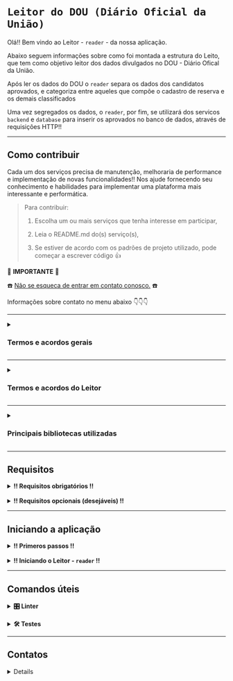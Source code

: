 
# `Leitor do DOU (Diário Oficial da União)`

Olá!! Bem vindo ao Leitor - `reader` - da nossa aplicação.

Abaixo seguem informações sobre como foi montada a estrutura do Leito, que tem como objetivo leitor dos dados divulgados no DOU - Diário Ofical da União.

Após ler os dados do DOU o `reader` separa os dados dos candidatos aprovados, e categoriza entre aqueles que compõe o cadastro de reserva e os demais classificados

Uma vez segregados os dados, o `reader`, por fim, se utilizará dos servicos `backend` e `database` para inserir os aprovados no banco de dados, através de requisições HTTP!!

<hr>

## Como contribuir ##
Cada um dos serviços precisa de manutenção, melhoraria de performance e implementação de novas funcionalidades!!
Nos ajude fornecendo seu conhecimento e habilidades para implementar uma plataforma mais interessante e performática.

  > Para contribuir:
  >
  > 1. Escolha um ou mais serviços que tenha interesse em participar,
  >
  > 2. Leia o README.md do(s) serviço(s),
  >  
  > 3. Se estiver de acordo com os padrões de projeto utilizado, pode começar a escrever código :thumbsup:

:loudspeaker: **IMPORTANTE** :loudspeaker:

:telephone: [Não se esqueca de entrar em contato conosco.](#contatos) :telephone:

Informações sobre contato no menu abaixo :point_down::point_down::point_down:

<hr>

<details>

  <summary>
    <strong>
      <h3>
        Termos e acordos gerais
      </h3>
    </strong>
  </summary>

Aos interessados em particiar do projeto, segue abaixo as recomendações e regras a serem seguidas pelos contribuidores.
  - Cada serviço tem suas regras e recomendações específicas, consulte o README.md de cada serviço para mais detalhes.
  - Padrões de projeto devem ser seguidos, a fim de se evitar conflitos.
  - Para todos os serviços utilizamos a estrutura de [Git](https://blog.rocketseat.com.br/iniciando-com-git-github/) e [Git Flow](https://medium.com/trainingcenter/utilizando-o-fluxo-git-flow-e63d5e0d5e04).
  - Todos os serviços se integram através de containers [docker](https://www.docker.com/) - para mais informações sobre containers [docker / docker compose / docker-cli](https://docs.docker.com/get-started/overview/) consulte a documentação.
  - Pull requests seomente serão mergeados após aprovação de pelo menos 1 (um) outro colaborador.

</details>

<hr>

<details>

  <summary>
    <strong>
      <h3>
        Termos e acordos do Leitor
      </h3>
    </strong>
  </summary>

O `reader` - Leitor - foi desenvolvido na linguagem `Python`. Será responsável por segregar os dados divulgados no DOU - Diário Oficial da União -, e implementar as lógicas e manipulações de dados necessárias para inserir esses dados no banco de dados através de requsições HTTP.

<br>

1. Especificações **gerais** para novas implementações e manutenção do Leitor:
   - linguagem - `Python`,
     - padrão de escrita e linguagem:
       - [Snake case](https://en.wikipedia.org/wiki/Snake_case),
       - Inglês para o código,
       - PT-BR para comentários,
   - Estrutura:
     - Servico de leitura e segregação de dados - disponível no diretório `src/seeder`
     - Servico de criação de requsições HTTP - disponível no diretório `src/requester`
   - Princípios:
     - [SOLID](https://medium.com/desenvolvendo-com-paixao/o-que-%C3%A9-solid-o-guia-completo-para-voc%C3%AA-entender-os-5-princ%C3%ADpios-da-poo-2b937b3fc530)

<br>

2. Para garantir a padronização são utilizadas as seguintes ferramentas para verificação de código estático:
   - Linter:
     - [Flake8](https://github.com/pycqa/flake8)
     - [Black](https://black.readthedocs.io/en/stable/)

<br>

3. Para garantir a confiabailidade é **obrigatória** a implementação de testes. Os testes deverão seguir as seguintes especificações:
   - testes unitários:
     - biblioteca utilizada - [Pytest](https://docs.pytest.org/en/7.4.x/)
   - testes de cobertura:
     - biblioteca utilizada - [Pytest-cov](https://pytest-cov.readthedocs.io/en/latest/readme.html#)

<br>

⚠️
<strong>
Qualquer alteração no código, seja uma pequena correção de bug ou desenvolvimento de uma nova funcionalidade, somente será aceita se
</strong>
⚠️:
  -  Não houver erros de lint no código submetido.
  -  Aprovação em todos os testes preexistentes;
  -  Aprovação em todos os novos testes implementados;
  -  Taxa de cobertura do código, por testes, estiver acima do 90%;
  
</details>

<hr>

<details>

  <summary>
    <strong>
      <h3>
        Principais bibliotecas utilizadas
      </h3>
    </strong>
  </summary>

  > Para informações detalhadas sobre todas as bibliotecas de terceiros utilizadas nesse projeto acesse as informações
  > diretamente nos arquivos `requirements.txt` e `dev-requirements.txt`

Acreditamos que será importante destacar quais são as principais bibliotecas de terceiros, frameworks e demais stacks que demandarão manutenção e conhecimento por aqueles que trabalharão diretamente no código da aplicação.

Assim como também documentar e deixar a disposição links úteis para consultas e aprendizados.

Bibliotecas:
1. Linguagem - [Python](https://docs.python.org/3/)
2. Web - [Requests](https://requests.readthedocs.io/en/latest/)
3. Leitor PDF - [Pdfplumber](https://github.com/jsvine/pdfplumber)
4. Testes:
   - [Pytest](https://docs.pytest.org/en/7.4.x/)
   - [Pytest-cov](https://pytest-cov.readthedocs.io/en/latest/readme.html#)
5. Linter:
   - [Flake8](https://github.com/pycqa/flake8)
   - [Black](https://black.readthedocs.io/en/stable/)
  
</details>

<hr>

## Requisitos ##

<details>

  <summary>
    <strong>
      !! Requisitos obrigatórios !!
    </strong>
  </summary>

  <br>
  
  1. Docker :red_circle::

       - Para verificar a instalação do `docker` execute no terminal:

         ```
         $ docker --version
         ```

         caso o retorno seja algo como:

         ```
         $ docker: command not found
         ```

         siga pra este link - [Instalação do Docker Engine](https://docs.docker.com/engine/install/) - para realizar a instalação do Docker.

  <br>

  2. Python versão 3 ou superior :red_circle::

       - Para verificar a instalção do `python3` execute no terminal:
         ```
         $ python3 --version
         ```

         caso o retorno seja algo como:

         ```
         $ command not found: python
         ```

         siga para esse link - [Instalação do python](https://wiki.python.org/moin/BeginnersGuide/Download) - para realizar a instalação do python 3 ou superior.

</details>

<br>

<details>
  <summary>
    <strong>
      !! Requisitos opcionais (desejáveis) !!
    </strong>
  </summary>

  <br>

  1. Node.js :green_circle::
     
      - Para verificar a instalação do `node` execute no terminal:

        ```
        $ node --version
        ```
        
        caso o retorno seja algo como:

        ```
        $ Command 'node' not found, but can be installed with:
        $ sudo apt install nodejs
        ```

        siga pra este link - [Inslação do Node através do NVM](https://github.com/nvm-sh/nvm#installing-and-updating) - para realizar a instalação do node.js.
  
</details>

<hr>

## Iniciando a aplicação ##

<details>

  <summary>
    <strong>
      ‼ Primeros passos !!
    </strong>
  </summary>

<br>

1. Clone o repositório
  
   - Use um dos comandos abaixo:
        - `git clone git@github.com:TheWonderRat/quem_ta_on_no_bb.git`
        - `git clone https://github.com/TheWonderRat/quem_ta_on_no_bb.git`
   - Entre na pasta do repositório que você acabou de clonar:
     - `cd quem_ta_on_no_bb`
   - Entre na pasta do backend:
     - `cd reader`

<br>
  
2. Crie um arquvivo `.env`:
   
   - Use o comando abaixo para criar uma arquivo para definir as variáveis de ambiente:

     ```
     $ touch .env
     ```

   - Abra o arquivo `.env` no editor de códido de sua preferência e defina as seguintes variáveis de ambiente:

     ```
     1.  PORT_BACK=porta_do_backend
     2.  SEED_ID=número_da_microrregião
     ```

   - dentro do diretório há um arquivo de nome `.env.example` a título ilustrativo.

<br>
  
3. Inicie o conatainer do banco de dados com o Docker através de uma das opções abaixo:
   
   - <details>
       <summary>
         Através do <code>docker compose</code> (Recomendado):
       </summary>
     
     <br>
   
     - Retorne ao diretório superior com o comando:
     
       ```
       $ cd ..
       ```
     
     <br>
     
     - Use o comando abaixo para criar uma arquivo para definir as variáveis de ambiente:

       ```
       $ touch .env
       ```
     
     <br>
     
     - Abra o arquivo `.env` no editor de códido de sua preferência e defina as seguintes variáveis de ambiente:

       ```
       1.  POSTGRES_DB=defina_o_nome_do_db
       2.  POSTGRES_USER=defina_um_usuário
       3.  POSTGRES_PASSWORD=defina_uma_senha
       4.  PORT_DB=defina_uma_porta
       5.  PORT_BACK=defina_uma_porta
       6.  PORT_FRONT=defina_uma_porta
       7.  HOST_BACK=defina_o_host
       8.  JWT_SECRET=segredo-jwt
       9.  JWT_EXPIRATION=tempo-de-expiracao
       10. SEED_ID=número_da_microrregião
       ```
       
       > ⚠️ **Observação**: As variáveis de ambiente definidas neste arquivo **DEVEM** coincidir com as variáveis definidas
       > anteriormente no arquivo `.env` do diretório `backend` criadas no passo 2.

     - dentro do diretório há um arquivo de nome `.env.example` a título ilustrativo.

     - caso não tenha familiaridae com alguma das variáveis de ambiente citadas acima consulte:
       - [PostgresSQL](https://www.postgresql.org/docs/16/tutorial.html) ou [docker-postgres](https://hub.docker.com/_/postgres)
       - [JWT - Json Web Token](https://github.com/auth0/node-jsonwebtoken)

     <br>
     
     - Inicie o banco de dados através do comando:

       ```
       $ docker compose up backend -d
       ```

       Caso esteja usando uma versão mais antiga do Docker, e o comando acima resultar em erro, tente o comando abaixo:

       ```
       $ docker-compose up backend -d
       ```
  
     </details>

     <br>
     <br>

   - <details>
       <summary>
         Através dos diretórios <code>database</code> e <code>backend</code>:
       </summary>
     
     <br>
     
     - Mude para o diretório `database` na raiz do projeto com o comando:

       ```
       $ cd ../database
       ```

     <br>
     
     - Use o comando abaixo para criar uma arquivo `.env` para definir as variáveis de ambiente:

       ```
       $ touch .env
       ```

     <br>
     
     - Abra o arquivo `.env` no editor de códido de sua preferência e defina as seguintes variáveis de ambiente:

       ```
       1.  PORT_DB=defina_uma_porta
       2.  POSTGRES_USER=defina_um_usuário
       3.  POSTGRES_PASSWORD=defina_uma_senha
       4.  POSTGRES_DB=defina_o_nome_do_db
       ```

     - dentro do diretório há um arquivo de nome `.env.example` a título ilustrativo.
  
     - caso não tenha familiaridae com alguma das variáveis de ambiente citadas acima consulte:
       - [PostgresSQL](https://www.postgresql.org/docs/16/tutorial.html) ou [docker-postgres](https://hub.docker.com/_/postgres)

     <br>
     
     - User os comandos abaixo para criar o banco de dados através do `Dockerfile` e iniciar uma `network`:

       ```
       $ docker build -t database .
       $ docker network create aprovados_bb
       $ docker run --name db --env-file .env -p 5432:5432 -v ./data:/var/lib/postgresql/data --rm --network=aprovados_bb -d database
       ```

     <br>
       
     - Após iniciado o banco, verifique se o container está ativo e operacional com uma das opções abaixo:
       - Inicie alguma aplicação para acesso ao postgres. Ex.: [Dbeaver](https://dbeaver.io/download/), [pgAdmin](https://www.pgadmin.org/)
       
         ou

       - Acesse via terminal com os comandos:
       
         ```
         $ docker exec -i -t db sh
         $ psql -U $POSTGRES_USER -d $POSTGRES_DB -h localhost -p 5432 -W
         ```

     <br>
  
     - Mude para o diretório `backend` com o comando:
    
       ```
       $ cd ../backend
       ```

     <br>
  
     - Use o comando abaixo para criar uma arquivo `.env` para definir as variáveis de ambiente:

       ```
       $ touch .env
       ```

     <br>
     
     - Abra o arquivo `.env` no editor de códido de sua preferência e defina as seguintes variáveis de ambiente:

       ```
       1.  POSTGRES_DB=defina_o_nome_do_db
       2.  POSTGRES_USER=defina_um_usuário
       3.  POSTGRES_PASSWORD=defina_uma_senha
       4.  PORT_DB=defina_uma_porta
       5.  PORT_BACK=defina_uma_porta
       6.  HOST_BACK=defina_o_host
       7.  JWT_SECRET=segredo-jwt
       8.  JWT_EXPIRATION=tempo-de-expiracao
       ```
  
       > ⚠️ **Observação**: As variáveis de ambiente definidas neste arquivo **DEVEM** coincidir com as variáveis definidas
       > anteriormente no arquivo `.env` do diretório `database` criadas no passo anterior, e com as variáveis de ambiente
       > definidas no arquivo `.env` criado no passo 2.
  
     - dentro do diretório há um arquivo de nome `.env.example` a título ilustrativo.
    
     - caso não tenha familiaridae com alguma das variáveis de ambiente citadas acima consulte:
       - [PostgresSQL](https://www.postgresql.org/docs/16/tutorial.html) ou [docker-postgres](https://hub.docker.com/_/postgres)
       - [JWT - Json Web Token](https://github.com/auth0/node-jsonwebtoken)
       
     <br>

     - Inicie a aplicação `backend` em ambiente de `desenvolvimento` com os comandos:
    
       ```
       $ npm install
       $ npm run dev
       ```
       
     </details>

</details>

<br>

<details>

  <summary>
    <strong>
      ‼ Iniciando o Leitor - <code>reader</code> !!
    </strong>
  </summary>

  <br>

  Uma vez que o `database` e a aplicação `backend` estiverem operacionais será possível iniciar o Leitor - `reader`.
  
  > Ressaltamos que não é possível inicar o serviço `reader` sem a devida conexão a com o banco de dados e com o backend,
  > pois o `reader` realizará requisições diretamente para o `backend` que modificação o estado do `database`.

  <br>
  
  Para iniciar o Leitor - `reader` - em ambiente de `desenvolvimento` siga os seguintes passos:

  <br>

  1. Crie um ambiente virtual para desenvolvimento com os comandos:

     ```
     $ python3 -m venv .venv
     $ source .venv/bin/activate
     ```

  <br>
  
  2. Instale as dependências com o comando:

     ```
     $ python3 -m pip install -r dev-requirements.txt
     ```

  <br>

  3. Inicie a aplicação com o comando:

     ```
     env $(cat .env) python3 -m src.main
     ```


</details>

<hr>

## Comandos úteis ##

<details>

  <summary>
    <strong>
      <strong>🎛 Linter</strong>
    </strong>
  </summary>

  <br>

  Para garantir a qualidade do código, utilizamos neste projeto o [`flake8`](https://github.com/pycqa/flake8) e o [`black`](https://black.readthedocs.io/en/stable/).
  Assim garantimos o alinhamento com as boas práticas de desenvolvimento, legíbilidade do código e facilita a manutenção!
  
  Para poder executar o `flake8` ou o `black` certifique-se que realizou a instalação das dependências do projeto.
  Espera-se que tenha um diretório de nome `.venv` dentro do serviço `reader`.
  
  Caso tenha pulado alguma etapa, e não tenha instalado as dependências, execute os comandos:
  
  ```
  $ python3 -m venv .venv
  $ source .venv/bin/activate
  $ python3 -m pip install -r dev-requirements.txt
  ```

  <br>

  Uma vez que os pacotes estão devidamente instalados, para executar localmente a avaliação do linter - `flake8` - execute o comando abaixo:
  
  ```
  $ python3 -m flake8
  ```

  > Se a análise do `flake8` encontrar irregularidades no seu código, estas serão exibidas no
  > seu terminal. Se a avaliação do `flake8` não encontrar irregularidades nada será impresso no terminal.

  <br>

  A biblioteca `black` é capaz de consertar automaticamente várias irregularidades. Para realizar a correção automática basta executar o comando abaixo:
  
  ```
  $ python3 -m black src
  ```

⚠️ **Observação**: Apesar da biblioteca ser capaz de consertar várias irregularidades automaticamente, **NÃO** quer dizer que ela seja capaz de consertar **TODAS**. Portanto, depois de executar o comando para autocorreção execute a avaliação novamente!! Se houverem irregularidades remanescentes será necessário que você **DESENVOLVEDOR** realize as correções manualmente. ⚠️

<br>
<br>

  Recomendação
  ------------
  
  Recomendamos que você instale os plugins do `flake8` e do `black` na sua `IDE`. Todas as principais `IDE's` disponíveis no mercado tem plugins para ambas bibliotecas. Segue abaixo links para instalação do puglin:
  - `flake8`:
    - [VSCODE](https://marketplace.visualstudio.com/items?itemName=ms-python.flake8)
    - [IntelliJ](https://plugins.jetbrains.com/plugin/11563-flake8-support)
    - [PyCharm](https://plugins.jetbrains.com/plugin/11563-flake8-support)
    - [Sublime Text 3](https://packagecontrol.io/packages/SublimeLinter-flake8)
    - [Vim](https://www.vim.org/scripts/script.php?script_id=3927)
  - `black`:
    - [VSCODE](https://marketplace.visualstudio.com/items?itemName=ms-python.black-formatter)
    - [IntelliJ](https://plugins.jetbrains.com/plugin/14321-blackconnect)
    - [PyCharm](https://blog.jetbrains.com/pycharm/2023/07/2023-2-eap-5/)
    - [Sublime Text 3](https://packagecontrol.io/packages/python-black)
    - [Vim](https://vimawesome.com/plugin/black)

<br>

⚠️ **PULL REQUESTS COM IRREGULARIDADES DE LINTER (`flake8`) NÃO SERÃO APROVADOS. ATENTE-SE PARA RESOLVER A IRREGULARIDADES ANTES
DE SUBMETER AS ALTERAÇÕES!** ⚠️
  
</details>

<br>

<details>
  <summary>
    <strong>🛠 Testes</strong>
  </summary>

<br>

  Utilizamos para o Leitor - `reader` - duas bibliotecas de testes, sendo elas o [Pytest](https://docs.pytest.org/en/7.4.x/) e o [Pytest-cov](https://pytest-cov.readthedocs.io/en/latest/readme.html#).
  
  A biblioteca de teste principal é o [Pytest](https://docs.pytest.org/en/7.4.x/), que está sendo utilizada para desenvolver testes unitários.

  A segunda biblioteca de teste - [Pytest-cov](https://pytest-cov.readthedocs.io/en/latest/readme.html#) - tem a função de realizar os testes de cobertura, pois, é plenamente integrável com o Pytest.

  Os testes estão dividos em baterias ("suitcases"), e numeradas de forma crescente, a fim de otimizar a realização de testes específicos.

  <br>

  Para executar todos os testes execute o comando:
  
  ```
  $ python3 -m pytest
  ```

  <br>

  Afim de otimizar tempo e recursos de processamento, é possível executar "suitcases" de teste de forma individual.
  Para executar apenas alguma bateria específica de testes execute o comando abaixo:
  
  ```
  $ python3 -m pytest tests/nomedoarquivo.py
  ```

  <br>

  Para testes de cobertura, execute o comando abaixo:

  ```
  $ python3 -m pytest --cov=src tests/
  ```

  **Observarção**: Para realizar a aferição da cobertura do código por testes, esse comando executará **TODOS** os testes. Portanto, é uma execução lenta e que consumirá muitos recursos da máquina. Ao final da avaliação será exibido, no terminal, todos os dados de cobertura de testes.


:books: Para mais informações sobre as bibliotecas de testes [Pytest](https://docs.pytest.org/en/7.4.x/) e [Pytest-cov](https://pytest-cov.readthedocs.io/en/latest/readme.html#) utilize a documentação oficial. :books:

</details>

<hr>

## Contatos ##

<details>
  
### **Envie** uma mensagem para os nossos colaboradores. ###
>  Tire dúvidas!
>
> Proponha mudanças!
>
> Informe que tem interesse em colaborar, e em que parte pode ajudar!
>
> De feedback sobre as implementações!
>
> Nos ajude a fazer essa aplicação algo INCRÍVEL! :star_struck:

Colaboradores :busts_in_silhouette: :

  -  Felipe
      - ![image](https://img.shields.io/badge/Gmail-D14836?style=for-the-badge&logo=gmail&logoColor=white) :: felipe.raindo+dev@gmail.com
        
      - ![image](https://img.shields.io/badge/GitHub-100000?style=for-the-badge&logo=github&logoColor=white) :: @feliperaindo
        
      - ![image](https://img.shields.io/badge/LinkedIn-0077B5?style=for-the-badge&logo=linkedin&logoColor=white) :: @feliperaindo
        
      - ![image](https://dcbadge.vercel.app/api/shield/555185291770593302) :: @sazanh

</details>
